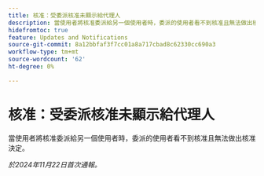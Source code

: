 ```yaml
---
title: 核准：受委派核准未顯示給代理人
description: 當使用者將核准委派給另一個使用者時，委派的使用者看不到核准且無法做出核准決定。
hidefromtoc: true
feature: Updates and Notifications
source-git-commit: 8a12bbfaf3f7cc01a8a717cbad8c62330cc690a3
workflow-type: tm+mt
source-wordcount: '62'
ht-degree: 0%

---
```


# 核准：受委派核准未顯示給代理人

當使用者將核准委派給另一個使用者時，委派的使用者看不到核准且無法做出核准決定。

_於2024年11月22日首次通報。_
